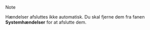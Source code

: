 <!-- markdownlint-disable-file MD041 -->
> [!NOTE]
> Hændelser afsluttes ikke automatisk. Du skal fjerne dem fra fanen **Systemhændelser** for at afslutte dem.
